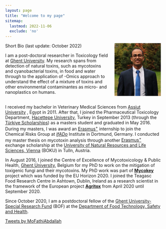 ```yaml
---
layout: page
title: "Welcome to my page"
sitemap:
  lastmod: 2022-11-06
  exclude: 'no'
---
```


<!--
<div class="alert">
  <span style="display: inline-block; text-align: center;">
    For the intended experience,<br>please use Google Chrome.
  </span>
  <button class="closebtn" onclick="this.parentElement.style.display='none';">Close</button>
</div>
-->

<!-- Profile picture -->
<img class="ProfilePic" img width=150 img align="right" style="float: right; margin-left: 20px;" src="Me.jpg">

Short Bio (last update: October 2022)

I am a post-doctoral researcher in Toxicology field at [Ghent University](https://www.ugent.be/en). My research spans from detection of natural toxins, such as mycotoxins and cyanobacterial toxins, in food and water through to the application of -Omics approach to understand the effect of a mixture of toxins and other environmental contaminantes as micro- and nanoplastics on humans.
<br /> <br />

I received my bachelor in Veterinary Medical Sciences from [Assiut University](https://www.aun.edu.eg/main/) , Egypt in 2011. After that, I joined the Pharmaceutical Toxicology Department, [Hacettepe University](https://www.hacettepe.edu.tr/english), Turkey in September 2013 (through the [Türkiye Scholarships](https://www.turkiyeburslari.gov.tr/)) as a masters student and graduated in May 2016. During my masters, I was award an [Erasmus<sup>+</sup>](https://erasmus-plus.ec.europa.eu/) internship to join the Chemical Risks Group at [_IfADo_](https://www.ifado.de/ifadoen/) Institute in Dortmund, Germany. I conducted my master thesis on mycotoxin analysis through another [Erasmus<sup>+</sup>](https://erasmus-plus.ec.europa.eu/) exchange scholarship at the [University of Natural Resources and Life Sciences, Vienna](https://boku.ac.at/en/) (BOKU) in Tulln, Austria.

In August 2016, I joined the Centre of Excellence of Mycotoxicology & Public Health, [Ghent University](https://www.ugent.be/en), Belgium for my PhD to work on the mitigation of toxigenic fungi and their mycotoxins. My PhD work was part of [**Mycokey**](http://www.mycokey.eu/) project which was funded by the EU Horizon 2020. I joined the Teagasc Food Research Centre in Ashtown, Dublin, Ireland as a research scientist in the framework of the European project [**Agritox**](http://agritox.eu/) from April 2020 until September 2020.

Since October 2020, I am a postdoctoral fellow of the [Ghent University-Special Research Fund](https://www.ugent.be/nl/onderzoek/financiering/bof/postdoc/overzicht.htm) (BOF) at the [Department of Food Technology, Safety and Health](https://www.ugent.be/bw/foodscience/en/research#rFoodMicro).


<!-- Twitter timeline -->
<div class="ShowOnWideScreen">
<a class="twitter-timeline" width="47%" length="30%" href="https://twitter.com/MoFathiAbdallah?ref_src=twsrc%5Etfw">Tweets by MoFathiAbdallah</a> <script async src="https://platform.twitter.com/widgets.js" charset="utf-8"></script>
</div>
